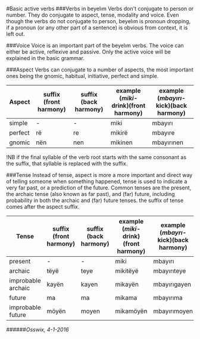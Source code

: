 #Basic active verbs
###Verbs in beyelım
Verbs don't conjugate to person or number. They do conjugate to aspect, tense, modality and voice. Even though the verbs do not conjugate to person, beyelım is pronoun dropping, if a pronoun (or any other part of a sentence) is obvious from context, it is left out.

###Voice
Voice is an important part of the beyelım verbs. The voice can either be active, reflexive and passive. Only the active voice will be explained in the basic grammar.

###Aspect
Verbs can conjugate to a number of aspects, the most important ones being the gnomic, habitual, initiative, perfect and simple.

Aspect | suffix (front harmony) | suffix (back harmony) | example (*miki-* drink)(front harmony)| example (*mbayırı-* kick)(back harmony) 
-------|------------------------|-----------------------|---------------------------------------|----------------------------------------
simple | -                      | -                     | miki                                  | mbayırı
perfect| rë                     | re                    | mikirë                                | mbayıre
gnomic | nën                    | nen                   | mikinen                               | mbayırınen

!NB if the final syllable of the verb root starts with the same consonant as the suffix, that syllable is replaced with the suffix.

###Tense
Instead of tense, aspect is more a more important and direct way of telling someone when something happened, tense is used to indicate a very far past, or a prediction of the future. Common tenses are the present, the archaic tense (also known as far past), and (far) future, including probability in both the archaic and (far) future tenses.
the suffix of tense comes after the aspect suffix.

Tense             | suffix (front harmony) | suffix (back harmony) | example (*miki-* drink)(front harmony)| example (*mbayrı-* kick)(back harmony)
------------------|------------------------|-----------------------|---------------------------------------|----------------------------------------
present           | -                      | -                     | miki                                  | mbayırı
archaic           | tëyë                   | teye                  | mikitëyë                              | mbayırıteye
improbable archaic| kayën                  | kayen                 | mikayën                               | mbayırıgayen
future            | ma                     | ma                    | mikama                                | mbayırıma
improbable future | möyën                  | moyen                 | mikamöyën                             | mbayırımoyen

######*Osswix, 4-1-2016*
